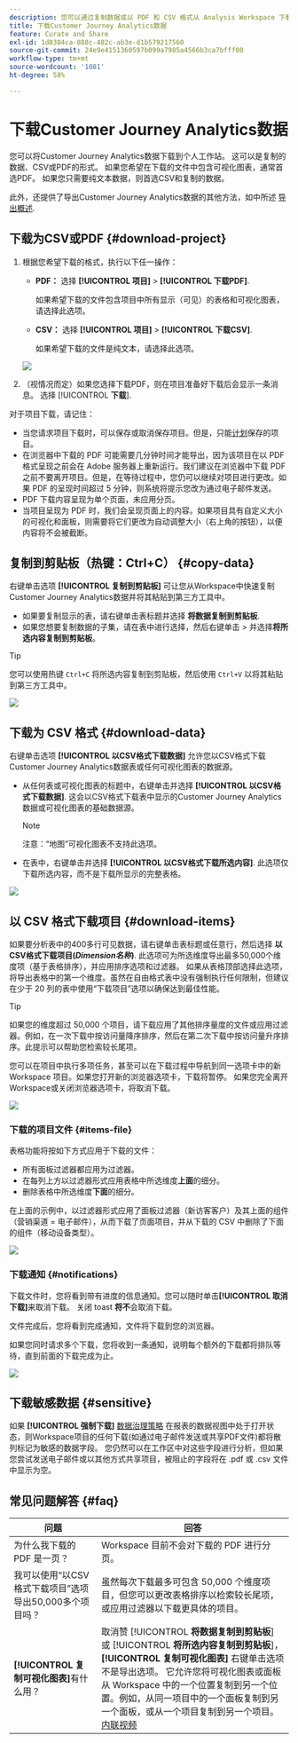 ```yaml
---
description: 您可以通过复制数据或以 PDF 和 CSV 格式从 Analysis Workspace 下载数据。
title: 下载Customer Journey Analytics数据
feature: Curate and Share
exl-id: 1d8384ca-888c-482c-ab3e-d1b579217560
source-git-commit: 24e9e4151360597b099a7985a4566b3ca7bfff00
workflow-type: tm+mt
source-wordcount: '1081'
ht-degree: 58%

---
```


# 下载Customer Journey Analytics数据

您可以将Customer Journey Analytics数据下载到个人工作站。 这可以是复制的数据、CSV或PDF的形式。 如果您希望在下载的文件中包含可视化图表，通常首选PDF。 如果您只需要纯文本数据，则首选CSV和复制的数据。

此外，还提供了导出Customer Journey Analytics数据的其他方法，如中所述 [导出概述](/help/analysis-workspace/export/export-project-overview.md).

## 下载为CSV或PDF {#download-project}

1. 根据您希望下载的格式，执行以下任一操作：

   * **PDF：** 选择 **[!UICONTROL 项目]** > **[!UICONTROL 下载PDF]**.

     如果希望下载的文件包含项目中所有显示（可见）的表格和可视化图表，请选择此选项。

   * **CSV：** 选择 **[!UICONTROL 项目]** > **[!UICONTROL 下载CSV]**.

     如果希望下载的文件是纯文本，请选择此选项。

   ![](assets/download-project.png)

1. （视情况而定）如果您选择下载PDF，则在项目准备好下载后会显示一条消息。 选择 [!UICONTROL **下载**].

对于项目下载，请记住：

* 当您请求项目下载时，可以保存或取消保存项目。但是，只能[计划](/help/analysis-workspace/export/t-schedule-report.md)保存的项目。
* 在浏览器中下载的 PDF 可能需要几分钟时间才能导出，因为该项目在以 PDF 格式呈现之前会在 Adobe 服务器上重新运行。我们建议在浏览器中下载 PDF 之前不要离开项目。但是，在等待过程中，您仍可以继续对项目进行更改。如果 PDF 的呈现时间超过 5 分钟，则系统将提示您改为通过电子邮件发送。
* PDF 下载内容呈现为单个页面，未应用分页。
* 当项目呈现为 PDF 时，我们会呈现页面上的内容。如果项目具有自定义大小的可视化和面板，则需要将它们更改为自动调整大小（右上角的按钮），以便内容将不会被截断。

## 复制到剪贴板（热键：Ctrl+C） {#copy-data}

右键单击选项 **[!UICONTROL 复制到剪贴板]** 可让您从Workspace中快速复制Customer Journey Analytics数据并将其粘贴到第三方工具中。

* 如果要复制显示的表，请右键单击表标题并选择 **将数据复制到剪贴板**.
* 如果您想要复制数据的子集，请在表中进行选择，然后右键单击 > 并选择&#x200B;**将所选内容复制到剪贴板**。

>[!TIP]
>
>您可以使用热键 `Ctrl+C` 将所选内容复制到剪贴板，然后使用 `Ctrl+V` 以将其粘贴到第三方工具中。


![](assets/copy-selection.png)

## 下载为 CSV 格式 {#download-data}

右键单击选项 **[!UICONTROL 以CSV格式下载数据]** 允许您以CSV格式下载Customer Journey Analytics数据表或任何可视化图表的数据源。

* 从任何表或可视化图表的标题中，右键单击并选择 **[!UICONTROL 以CSV格式下载数据]**. 这会以CSV格式下载表中显示的Customer Journey Analytics数据或可视化图表的基础数据源。

  >[!NOTE]
  >
  >  注意：“地图”可视化图表不支持此选项。


* 在表中，右键单击并选择 **[!UICONTROL 以CSV格式下载所选内容]**. 此选项仅下载所选内容，而不是下载所显示的完整表格。

![](assets/download-data-viz.png)

## 以 CSV 格式下载项目 {#download-items}

如果要分析表中的400多行可见数据，请右键单击表标题或任意行，然后选择 **以CSV格式下载项目(_Dimension名称_)**. 此选项可为所选维度导出最多50,000个维度项（基于表格排序），并应用排序选项和过滤器。 如果从表格顶部选择此选项，将导出表格中的第一个维度。虽然在自由格式表中没有强制执行任何限制，但建议在少于 20 列的表中使用“下载项目”选项以确保达到最佳性能。

>[!TIP]
>
> 如果您的维度超过 50,000 个项目，请下载应用了其他排序量度的文件或应用过滤器。例如，在一次下载中按访问量降序排序，然后在第二次下载中按访问量升序排序。此提示可以帮助您检索较长尾项。

您可以在项目中执行多项任务，甚至可以在下载过程中导航到同一选项卡中的新 Workspace 项目。如果您打开新的浏览器选项卡，下载将暂停。 如果您完全离开Workspace或关闭浏览器选项卡，将取消下载。

![](assets/download-items.png)

### 下载的项目文件 {#items-file}

表格功能将按如下方式应用于下载的文件：

* 所有面板过滤器都应用为过滤器。
* 在每列上方以过滤器形式应用表格中所选维度&#x200B;**上面**&#x200B;的细分。
* 删除表格中所选维度&#x200B;**下面**&#x200B;的细分。

在上面的示例中，以过滤器形式应用了面板过滤器（新访客客户）及其上面的组件（营销渠道 = 电子邮件），从而下载了页面项目，并从下载的 CSV 中删除了下面的组件（移动设备类型）。

![](assets/downloaded-file.png)

### 下载通知 {#notifications}

下载文件时，您将看到带有进度的信息通知。您可以随时单击&#x200B;**[!UICONTROL 取消下载]**&#x200B;来取消下载。 关闭 toast **将不**&#x200B;会取消下载。

文件完成后，您将看到完成通知，文件将下载到您的浏览器。

如果您同时请求多个下载，您将收到一条通知，说明每个额外的下载都将排队等待，直到前面的下载完成为止。

![](assets/toast.png)

## 下载敏感数据 {#sensitive}

如果 **[!UICONTROL 强制下载]** [数据治理策略](/help/data-views/data-governance.md) 在报表的数据视图中处于打开状态，则Workspace项目的任何下载(如通过电子邮件发送或共享PDF文件)都将散列标记为敏感的数据字段。 您仍然可以在工作区中对这些字段进行分析，但如果您尝试发送电子邮件或以其他方式共享项目，被阻止的字段将在 .pdf 或 .csv 文件中显示为空。

## 常见问题解答 {#faq}

| 问题 | 回答 |
| --- | --- |
| 为什么我下载的 PDF 是一页？ | Workspace 目前不会对下载的 PDF 进行分页。 |
| 我可以使用“以CSV格式下载项目”选项导出50,000多个项目吗？ | 虽然每次下载最多可包含 50,000 个维度项目，但您可以更改表格排序以检索较长尾项，或应用过滤器以下载更具体的项目。 |
| **[!UICONTROL 复制可视化图表]**&#x200B;有什么用？ | 取消赞 [!UICONTROL **将数据复制到剪贴板**] 或 [!UICONTROL **将所选内容复制到剪贴板**]， **[!UICONTROL 复制可视化图表]** 右键单击选项不是导出选项。 它允许您将可视化图表或面板从 Workspace 中的一个位置复制到另一个位置。例如，从同一项目中的一个面板复制到另一个面板，或从一个项目复制到另一个项目。[内联视频](https://experienceleague.adobe.com/docs/analytics-learn/tutorials/analysis-workspace/visualizations/intra-linking-in-analysis-workspace.html?lang=zh-Hans) |
